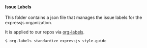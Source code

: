 #### Issue Labels

This folder contains a json file that manages the issue labels for the expressjs organization.

It is applied to our repos via [org-labels](https://github.com/repo-utils/org-labels).

```bash
$ org-labels standardize expressjs style-guide
```
